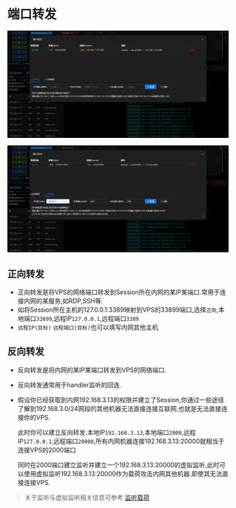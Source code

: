 # 端口转发

![img.png](webp/portfwd/img_1.png)

![img.png](webp/portfwd/img.png)

## 正向转发

+ 正向转发是将VPS的网络端口转发到Session所在内网的某IP某端口.常用于连接内网的某服务,如RDP,SSH等.
+ 如将Session所在主机的127.0.0.1:3389映射到VPS的33899端口,选择`正向`,本地端口`33899`,远程IP`127.0.0.1`,远程端口`3389`
+ `远程IP(目标)` `远程端口(目标)`也可以填写内网其他主机

## 反向转发

+ 反向转发是将内网的某IP某端口转发到VPS的网络端口.
+ 反向转发通常用于handler监听的回连.

+ 假设你已经获取到内网192.168.3.13的权限并建立了Session,你通过一些途径了解到192.168.3.0/24网段的其他机器无法直接连接互联网,也就是无法直接连接你的VPS.

  此时你可以建立反向转发.本地IP`192.168.3.13`,本地端口`2000`,远程IP`127.0.0.1`,远程端口`20000`,所有内网机器连接192.168.3.13:20000就相当于连接VPS的2000端口

  同时在2000端口建立监听并建立一个192.168.3.13:20000的虚拟监听,此时可以使用虚拟监听192.168.3.13:20000作为载荷攻击内网其他机器.即使其无法直接连接VPS.

> 关于监听与虚拟监听相关信息可参考 [监听载荷](./handler_and_payload)

